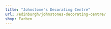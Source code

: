 ```yaml
---
title: "Johnstone's Decorating Centre"
url: /edinburgh/johnstones-decorating-centre/
shop: Farben
---
```

